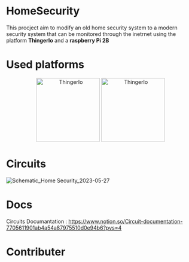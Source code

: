 # HomeSecurity
This procject aim to modify an old home security system to a modern security system that can be monitored through the inetrnet using the platform **ThingerIo** and a **raspberry Pi 2B**
# Used platforms
<p align="center">
 <img src="https://github.com/ebrahimabdelghfar/HomeSecurity/assets/81301684/18c1fd1f-67cd-47af-affb-30413295f6ba" alt="ThingerIo" width="170"/>
 <img src="https://github.com/ebrahimabdelghfar/HomeSecurity/assets/81301684/7d095d94-419e-4911-a629-3b9f31704667" alt="ThingerIo" width="170"/>
</p>

# Circuits 

![Schematic_Home Security_2023-05-27](https://github.com/ebrahimabdelghfar/HomeSecurity/assets/81301684/8483910c-8af1-4fe0-be7d-db5125951847)

# Docs
Circuits Documantation : https://www.notion.so/Circuit-documentation-7705611901ab4a54a87975510d0e94b6?pvs=4

# Contributer 


